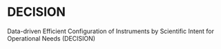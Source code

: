 # DECISION
Data-driven Efficient Configuration of Instruments  by Scientific Intent for Operational Needs (DECISION)
